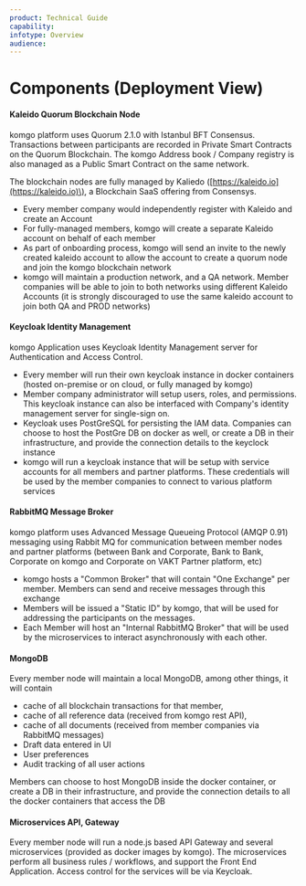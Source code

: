 ```yaml
---
product: Technical Guide
capability:
infotype: Overview
audience:
---
```


# Components (Deployment View)

#### Kaleido Quorum Blockchain Node

komgo platform uses Quorum 2.1.0 with Istanbul BFT Consensus. Transactions between participants are recorded in Private Smart Contracts on the Quorum Blockchain. The komgo Address book / Company registry is also managed as a Public Smart Contract on the same network.

The blockchain nodes are fully managed by Kaliedo \([https://kaleido.io](https://kaleido.io)\), a Blockchain SaaS offering from Consensys. 



*   Every member company would independently register with Kaleido and create an Account
*   For fully-managed members, komgo will create a separate Kaleido account on behalf of each member
*    As part of onboarding process, komgo will send an invite to the newly created kaleido account to allow the account to create a quorum node and join the komgo blockchain network
*   komgo will maintain a production network, and a QA network. Member companies will be able to join to both networks using different Kaleido Accounts \(it is strongly discouraged to use the same kaleido account to join both QA and PROD networks\)

#### Keycloak Identity Management

komgo Application uses Keycloak Identity Management server for Authentication and Access Control.



*   Every member will run their own keycloak instance in docker containers \(hosted on-premise or on cloud, or fully managed by komgo\)
*   Member company administrator will setup users, roles, and permissions. This keycloak instance can also be interfaced with Company's identity management server for single-sign on. 
*   Keycloak uses PostGreSQL for persisting the IAM data. Companies can choose to host the PostGre DB on docker as well, or create a DB in their infrastructure, and provide the connection details to the keyclock instance
*   komgo will run a keycloak instance that will be setup with service accounts for all members and partner platforms. These credentials will be used by the member companies to connect to various platform services

#### RabbitMQ Message Broker

komgo platform uses Advanced Message Queueing Protocol \(AMQP 0.91\) messaging using Rabbit MQ for communication between member nodes and partner platforms (between Bank and Corporate, Bank to Bank, Corporate on komgo and Corporate on VAKT Partner platform, etc)



*   komgo hosts a "Common Broker" that will contain "One Exchange" per member. Members can send and receive messages through this exchange
*   Members will be issued a "Static ID" by komgo, that will be used for addressing the participants on the messages.
*   Each Member will host an "Internal RabbitMQ Broker" that will be used by the microservices to interact asynchronously with each other. 

#### MongoDB

Every member node will maintain a local MongoDB, among other things, it will contain 



*   cache of all blockchain transactions for that member, 
*   cache of all reference data \(received from komgo rest API\), 
*   cache of all documents (received from member companies via RabbitMQ messages)
*   Draft data entered in UI
*   User preferences
*   Audit tracking of all user actions

Members can choose to host MongoDB inside the docker container, or create a DB in their infrastructure, and provide the connection details to all the docker containers that access the DB

#### Microservices API, Gateway

Every member node will run a node.js based API Gateway and several microservices \(provided as docker images by komgo\). The microservices perform all business rules / workflows, and support the Front End Application. Access control for the services will be via Keycloak.